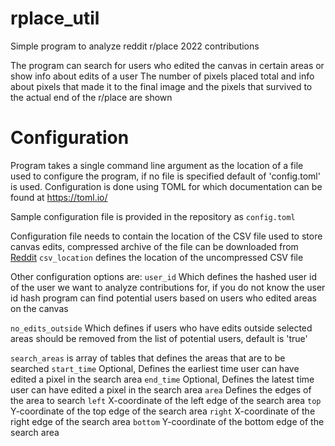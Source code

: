 # rplace_util
Simple program to analyze reddit r/place 2022 contributions

The program can search for users who edited the canvas in certain
areas or show info about edits of a user
The number of pixels placed total and info about pixels that made
it to the final image  and the pixels that survived to the actual
end of the r/place are shown

# Configuration
Program takes a single command line argument as the location of
a file used to configure the program, if no file is specified
default of 'config.toml' is used.
Configuration is done using TOML for which documentation can be
found at https://toml.io/

Sample configuration file is provided in the repository as `config.toml`

Configuration file needs to contain the location of the CSV file used to
store canvas edits, compressed archive of the file can be downloaded from 
[Reddit](https://placedata.reddit.com/data/canvas-history/2022_place_canvas_history.csv.gzip)
`csv_location` defines the location of the uncompressed CSV file

Other configuration options are:
`user_id` Which defines the hashed user id of the user we want to analyze
contributions for, if you do not know the user id hash program can find
potential users based on users who edited areas on the canvas

`no_edits_outside` Which defines if users who have edits outside selected areas
should be removed from the list of potential users, default is 'true'

`search_areas` is array of tables that defines the areas that are to be searched
    `start_time` Optional, Defines the earliest time user can have edited a pixel in the search area 
    `end_time` Optional, Defines the latest time user can have edited a pixel in the search area
    `area` Defines the edges of the area to search
        `left` X-coordinate of the left edge of the search area
        `top` Y-coordinate of the top edge of the search area
        `right` X-coordinate of the right edge of the search area
        `bottom` Y-coordinate of the bottom edge of the search area 